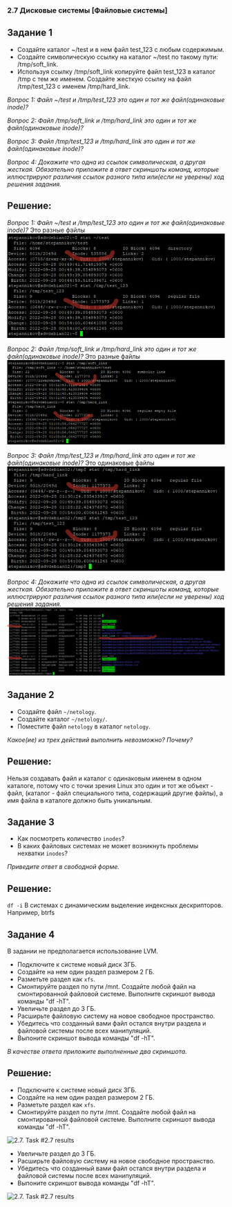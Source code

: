### 2.7 Дисковые системы [Файловые системы]
## Задание 1
* Создайте каталог ~/test и в нем файл test_123 с любым содержимым. 
* Создайте символическую ссылку на каталог ~/test по такому пути: /tmp/soft_link.
* Используя ссылку /tmp/soft_link копируйте файл test_123 в каталог /tmp с тем же именем. Создайте жесткую ссылку на файл /tmp/test_123 с именем /tmp/hard_link.

*Вопрос 1: Файл ~/test и /tmp/test_123 это один и тот же файл(одинаковые inode)?*

*Вопрос 2: Файл /tmp/soft_link и /tmp/hard_link это один и тот же файл(одинаковые inode)?*

*Вопрос 3: Файл /tmp/test_123 и /tmp/hard_link это один и тот же файл(одинаковые inode)?*

*Вопрос 4: Докажите что одна из ссылок символическая, а другая жесткая. Обязательно приложите в ответ скриншоты команд, которые иллюстрируют различия ссылок разного типа или(если не уверены) ход решения задания.*

## Решение:
*Вопрос 1: Файл ~/test и /tmp/test_123 это один и тот же файл(одинаковые inode)?*
Это разные файлы
![2.7. Task #2.7 results](screenshots/2.7.1.1.png)

*Вопрос 2: Файл /tmp/soft_link и /tmp/hard_link это один и тот же файл(одинаковые inode)?*
Это разные файлы
![2.7. Task #2.7 results](screenshots/2.7.1.2.png)

*Вопрос 3: Файл /tmp/test_123 и /tmp/hard_link это один и тот же файл(одинаковые inode)?*
Это одинаковые файлы
![2.7. Task #2.7 results](screenshots/2.7.1.3.png)

*Вопрос 4: Докажите что одна из ссылок символическая, а другая жесткая. Обязательно приложите в ответ скриншоты команд, которые иллюстрируют различия ссылок разного типа или(если не уверены) ход решения задания.*
![2.7. Task #2.7 results](screenshots/2.7.1.4.png)

## Задание 2
* Создайте файл `~/netology`.
* Создайте каталог `~/netology/`.
* Поместите файл `netology` в каталог `netology`.

*Какое(ие) из трех действий выполнить невозможно? Почему?*

## Решение:
Нельзя создавать файл и каталог с одинаковым именем в одном каталоге, потому что с точки зрения Linux это один и тот же объект - файл, (каталог - файл специального типа, содержащий другие файлы), а имя файла в каталоге должно быть уникальным.


## Задание 3
* Как посмотреть количество `inodes`?
* В каких файловых системах не может возникнуть проблемы нехватки `inodes`?

*Приведите ответ в свободной форме.*


## Решение:

```df -i```
В системах с динамическим выделение индексных дескрипторов. Например, btrfs

## Задание 4
В задании не предполагается использование LVM.

* Подключите к системе новый диск 3ГБ.
* Создайте на нем один раздел размером 2 ГБ.
* Разметьте раздел как `xfs`.
* Смонтируйте раздел по пути /mnt. Создайте любой файл на смонтированной файловой системе. Выполните скриншот вывода команды "df -hT".
* Увеличьте раздел до 3 ГБ. 
* Расширьте файловую систему на новое свободное пространство.
* Убедитесь что созданный вами файл остался внутри раздела и файловой системы после всех манипуляций.
* Выпоните скриншот вывода команды "df -hT".

*В качестве ответа приложите выполненные два скриншота.*

## Решение:
* Подключите к системе новый диск 3ГБ.
* Создайте на нем один раздел размером 2 ГБ.
* Разметьте раздел как `xfs`.
* Смонтируйте раздел по пути /mnt. Создайте любой файл на смонтированной файловой системе. Выполните скриншот вывода команды "df -hT".

![2.7. Task #2.7 results](screenshots/2.7.4.1.png)

* Увеличьте раздел до 3 ГБ. 
* Расширьте файловую систему на новое свободное пространство.
* Убедитесь что созданный вами файл остался внутри раздела и файловой системы после всех манипуляций.
* Выпоните скриншот вывода команды "df -hT".

![2.7. Task #2.7 results](screenshots/2.7.4.2.png)